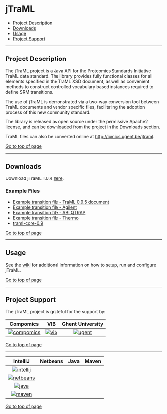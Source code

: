 # jTraML

 * [Project Description](#project-description)
 * [Downloads](#downloads)
 * [Usage](#usage)
 * [Project Support](#project-support)

----

## Project Description

The jTraML project is a Java API for the Proteomics Standards Initiative TraML data standard. The library provides fully functional classes for all elements specified in the TraML XSD document, as well as convenient methods to construct controlled vocabulary based instances required to define SRM transitions.

The use of jTraML is demonstrated via a two-way conversion tool between TraML documents and vendor specific files, facilitating the adoption process of this new community standard.

The library is released as open source under the permissive Apache2 license, and can be downloaded from the project in the Downloads section.

TraML files can also be converted online at http://iomics.ugent.be/jtraml.

[Go to top of page](#jtraml)

----

## Downloads
Download jTraML 1.0.4 [here](http://genesis.ugent.be/maven2/com/compomics/jtraml/jtraml-core/1.0.4/jtraml-core-1.0.4.zip).

### Example Files
  * [Example transition file - TraML 0.9.5 document](http://genesis.ugent.be/uvpublicdata/jtraml/tsq_example_095.traml)
  * [Example transition file - Agilent](http://genesis.ugent.be/uvpublicdata/jtraml/AgilentQQQ_example.tsv)
  * [Example transition file - ABI QTRAP](http://genesis.ugent.be/uvpublicdata/jtraml/QTRAP5500_example.csv)
  * [Example transition file - Thermo](http://genesis.ugent.be/uvpublicdata/jtraml/TSQ_example.csv)
  * [traml-core-0.9](http://genesis.ugent.be/uvpublicdata/jtraml/jtraml-core-0.9.zip)

[Go to top of page](#jtraml)

----

## Usage
See the [wiki](https://github.com/compomics/jtraml/wiki) for additional information on how to setup, run and configure jTraML.

[Go to top of page](#jtraml)

----

## Project Support

The jTraML project is grateful for the support by:

| Compomics | VIB | Ghent University|
|:--:|:--:|:--:|
| [![compomics](http://genesis.ugent.be/public_data/image/compomics.png)](http://www.compomics.com) | [![vib](http://genesis.ugent.be/public_data/image/vib.png)](http://www.vib.be) | [![ugent](http://genesis.ugent.be/public_data/image/ugent.png)](http://www.ugent.be/en) |

[Go to top of page](#jtraml)

----

| IntelliJ | Netbeans | Java | Maven |
|:--:|:--:|:--:|:--:|
| [![intellij](https://www.jetbrains.com/idea/docs/logo_intellij_idea.png)](https://www.jetbrains.com/idea/) |
[![netbeans](https://netbeans.org/images_www/visual-guidelines/NB-logo-single.jpg)](https://netbeans.org/) |
[![java](http://genesis.ugent.be/public_data/image/java.png)](http://java.com/en/) |
[![maven](http://genesis.ugent.be/public_data/image/maven.png)](http://maven.apache.org/) |

[Go to top of page](#jtraml)
